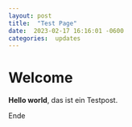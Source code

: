 ```yaml
---
layout: post
title:  "Test Page"
date:  2023-02-17 16:16:01 -0600
categories:  updates
---
```


# Welcome

**Hello world**, das ist ein Testpost.

Ende